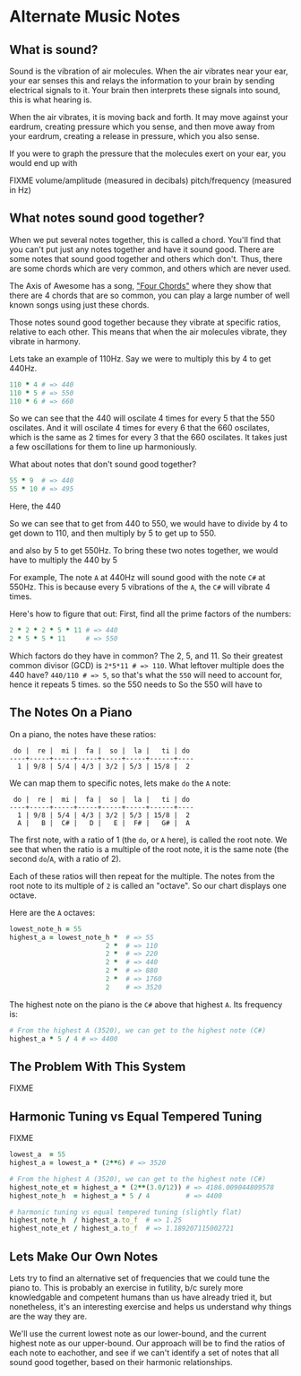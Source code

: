 Alternate Music Notes
=====================

What is sound?
--------------

Sound is the vibration of air molecules.
When the air vibrates near your ear,
your ear senses this and relays the information to your brain by sending electrical signals to it.
Your brain then interprets these signals into sound, this is what hearing is.

When the air vibrates, it is moving back and forth. It may move against your eardrum,
creating pressure which you sense, and then move away from your eardrum, creating a
release in pressure, which you also sense.

If you were to graph the pressure that the molecules exert on your ear,
you would end up with

FIXME
  volume/amplitude (measured in decibals)
  pitch/frequency (measured in Hz)


What notes sound good together?
-------------------------------

When we put several notes together, this is called a chord.
You'll find that you can't put just any notes together and have it sound good.
There are some notes that sound good together and others which don't.
Thus, there are some chords which are very common, and others which are never used.

The Axis of Awesome has a song, ["Four Chords"](https://www.youtube.com/watch?v=oOlDewpCfZQ)
where they show that there are 4 chords that are so common,
you can play a large number of well known songs using just these chords.

Those notes sound good together because they vibrate at specific ratios,
relative to each other. This means that when the air molecules vibrate,
they vibrate in harmony.

Lets take an example of 110Hz. Say we were to multiply this by 4 to get 440Hz.

```ruby
110 * 4 # => 440
110 * 5 # => 550
110 * 6 # => 660
```

So we can see that the 440 will oscilate 4 times for every 5 that the 550 oscilates.
And it will oscilate 4 times for every 6 that the 660 oscilates,
which is the same as 2 times for every 3 that the 660 oscilates.
It takes just a few oscillations for them to line up harmoniously.

What about notes that don't sound good together?

```ruby
55 * 9  # => 440
55 * 10 # => 495
```

Here, the 440

So we can see that to get from 440 to 550, we would have to divide by 4 to get
down to 110, and then multiply by 5 to get up to 550.

and also by 5 to get 550Hz. To bring these two notes together, we would have to
multiply the 440 by 5

For example, The note `A` at 440Hz will sound good with the note `C#` at 550Hz.
This is because every 5 vibrations of the `A`, the `C#` will vibrate 4 times.

Here's how to figure that out: First, find all the prime factors of the numbers:

```ruby
2 * 2 * 2 * 5 * 11 # => 440
2 * 5 * 5 * 11     # => 550
```

Which factors do they have in common? The 2, 5, and 11.
So their greatest common divisor (GCD) is `2*5*11 # => 110`.
What leftover multiple does the 440 have? `440/110 # => 5`,
so that's what the `550` will need to account for,
hence it repeats 5 times.
so the 550 needs to
So the 550 will have to

The Notes On a Piano
--------------------

On a piano, the notes have these ratios:

```
 do |  re |  mi |  fa |  so |  la |   ti | do
----+-----+-----+-----+-----+-----+------+----
  1 | 9/8 | 5/4 | 4/3 | 3/2 | 5/3 | 15/8 |  2
```

We can map them to specific notes, lets make `do` the `A` note:

```
 do |  re |  mi |  fa |  so |  la |   ti | do
----+-----+-----+-----+-----+-----+------+----
  1 | 9/8 | 5/4 | 4/3 | 3/2 | 5/3 | 15/8 |  2
  A |   B |  C# |   D |   E |  F# |   G# |  A
```

The first note, with a ratio of 1 (the `do`, or `A` here), is called the root note.
We see that when the ratio is a multiple of the root note, it is the same note
(the second `do`/`A`, with a ratio of 2).

Each of these ratios will then repeat for the multiple.
The notes from the root note to its multiple of `2` is called an "octave".
So our chart displays one octave.

Here are the `A` octaves:

```ruby
lowest_note_h = 55
highest_a = lowest_note_h *  # => 55
                        2 *  # => 110
                        2 *  # => 220
                        2 *  # => 440
                        2 *  # => 880
                        2 *  # => 1760
                        2    # => 3520
```

The highest note on the piano is the `C#` above that highest `A`.
Its frequency is:

```ruby
# From the highest A (3520), we can get to the highest note (C#)
highest_a * 5 / 4 # => 4400
```

The Problem With This System
----------------------------

FIXME

Harmonic Tuning vs Equal Tempered Tuning
----------------------------------------

FIXME

```ruby
lowest_a  = 55
highest_a = lowest_a * (2**6) # => 3520

# From the highest A (3520), we can get to the highest note (C#)
highest_note_et = highest_a * (2**(3.0/12)) # => 4186.009044809578
highest_note_h  = highest_a * 5 / 4         # => 4400

# harmonic tuning vs equal tempered tuning (slightly flat)
highest_note_h  / highest_a.to_f  # => 1.25
highest_note_et / highest_a.to_f  # => 1.189207115002721
```


Lets Make Our Own Notes
-----------------------

Lets try to find an alternative set of frequencies that we could tune the piano to.
This is probably an exercise in futility, b/c surely more knowledgable and
competent humans than us have already tried it, but nonetheless, it's an
interesting exercise and helps us understand why things are the way they are.

We'll use the current lowest note as our lower-bound, and the current highest note
as our upper-bound. Our approach will be to find the ratios of each note to eachother,
and see if we can't identify a set of notes that all sound good together,
based on their harmonic relationships.


